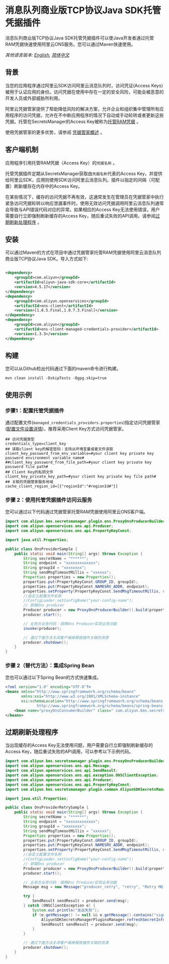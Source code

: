 # 消息队列商业版TCP协议Java SDK托管凭据插件

消息队列商业版TCP协议Java SDK托管凭据插件可以使Java开发者通过托管RAM凭据快速使用阿里云ONS服务。您可以通过Maven快速使用。

*其他语言版本: [English](README.md), [简体中文](README.zh-cn.md)*

## 背景

当您的应用程序通过阿里云SDK访问阿里云消息队列时，访问凭证(Access Keys)被用于认证应用的身份。访问凭据在使用中存在一定的安全风险，可能会被恶意的开发人员或外部威胁所利用。

阿里云凭据管家提供了帮助降低风险的解决方案，允许企业和组织集中管理所有应用程序的访问凭据，允许在不中断应用程序的情况下自动或手动轮转或者更新这些凭据。托管在SecretsManager的Access
Key被称为[托管RAM凭据](https://help.aliyun.com/document_detail/212421.html) 。

使用凭据管家的更多优势，请参阅 [凭据管家概述](https://help.aliyun.com/document_detail/152001.html) 。

## 客户端机制

应用程序引用托管RAM凭据（Access Key）的`凭据名称` 。

托管凭据插件定期从SecretsManager获取由`凭据名称`代表的Access Key，并提供给阿里云SDK，应用则使用SDK访问阿里云消息队列。插件以指定的间隔（可配置）刷新缓存在内存中的Access Key。

在某些情况下，缓存的访问凭据不再有效，这通常发生在管理员在凭据管家中执行紧急访问凭据轮转以响应泄漏事件时。使用无效访问凭据调用阿里云消息队列通常会导致与API错误代码对应的异常。如果相应的Access Key无法使用错误，用户需要自行立即强制刷新缓存的Access Key，随后重试失败的API调用。请参阅[过期刷新处理程序](#过期刷新处理程序) 。

## 安装

可以通过Maven的方式在项目中通过凭据管家托管RAM凭据使用阿里云消息队列商业版TCP协议Java SDK。导入方式如下:

```XML

<dependency>
    <groupId>com.aliyun</groupId>
    <artifactId>aliyun-java-sdk-core</artifactId>
    <version>4.5.17</version>
</dependency>
<dependency>
    <groupId>com.aliyun.openservices</groupId>
    <artifactId>ons-client</artifactId>
    <version>[1.8.5.Final,1.8.7.3.Final]</version>
</dependency>
<dependency>
    <groupId>com.aliyun</groupId>
    <artifactId>ons-client-managed-credentials-provider</artifactId>
    <version>1.3.3</version>
</dependency>

```

## 构建

您可以从Github检出代码通过下面的maven命令进行构建。

```
mvn clean install -DskipTests -Dgpg.skip=true
```

## 使用示例

### 步骤1：配置托管凭据插件

通过配置文件(`managed_credentials_providers.properties`)指定访问凭据管家([配置文件设置详情](../../README_config.zh-cn.md))，推荐采用Client Key方式访问凭据管家。

```properties
## 访问凭据类型
credentials_type=client_key
## 读取client key的解密密码：支持从环境变量或者文件读取
client_key_password_from_env_variable=#your client key private key password environment variable name#
##client_key_password_from_file_path=#your client key private key password file path#
## Client Key的私钥文件
client_key_private_key_path=#your client key private key file path#
## 关联的凭据管家服务地域
cache_client_region_id=[{"regionId":"#regionId#"}]
```

### 步骤 2：使用托管凭据插件访问云服务

您可以通过以下代码通过凭据管家托管RAM凭据使用阿里云ONS客户端。

```Java
import com.aliyun.kms.secretsmanager.plugin.ons.ProxyOnsProducerBuilder;
import com.aliyun.openservices.ons.api.Producer;
import com.aliyun.openservices.ons.api.PropertyKeyConst;

import java.util.Properties;

public class OnsProviderSample {
    public static void main(String[] args) throws Exception {
        String secretName = "******";
        String endpoint = "xxxxxxxxxxxxx";
        String groupId = "xxxxxxxx";
        String sendMsgTimeoutMillis = "xxxxxx";
        Properties properties = new Properties();
        properties.put(PropertyKeyConst.GROUP_ID, groupId);
        properties.put(PropertyKeyConst.NAMESRV_ADDR, endpoint);
        properties.setProperty(PropertyKeyConst.SendMsgTimeoutMillis, sendMsgTimeoutMillis);
        //自定义配置文件名称
        //ConfigLoader.setConfigName("your-config-name");
        // 获取Ons producer
        Producer producer = new ProxyOnsProducerBuilder().build(properties, secretName);
        producer.start();

        // 业务方业务代码：调用Ons Producer实现业务功能
        invoke(producer);

        // 通过下面方法关闭客户端来释放插件关联的资源
        producer.shutdown();
    }
}
```

### 步骤 2（替代方法）：集成Spring Bean

您也可以通过以下Spring Bean的方式快速集成。

```XML
<?xml version="1.0" encoding="UTF-8"?>
<beans xmlns="http://www.springframework.org/schema/beans"
       xmlns:xsi="http://www.w3.org/2001/XMLSchema-instance"
       xsi:schemaLocation="http://www.springframework.org/schema/beans
              http://www.springframework.org/schema/beans/spring-beans.xsd">
    <bean name="proxyOnsConsumerBuilder" class=" com.aliyun.kms.secretsmanager.plugin.ons.ProxyOnsProducerBuilder"/>
</beans>

```

## 过期刷新处理程序

当出现缓存的Access Key无法使用问题，用户需要自行立即强制刷新缓存的Access Key，随后重试失败的API调用，可以参考以下示例代码。

```Java
import com.aliyun.kms.secretsmanager.plugin.ons.ProxyOnsProducerBuilder;
import com.aliyun.openservices.ons.api.Message;
import com.aliyun.openservices.ons.api.SendResult;
import com.aliyun.openservices.ons.api.exception.ONSClientException;
import com.aliyun.openservices.ons.api.Producer;
import com.aliyun.openservices.ons.api.PropertyKeyConst;
import com.aliyun.kms.secretsmanager.plugin.common.AliyunSDKSecretsManagerPluginsManager;

import java.util.Properties;

public class OnsProviderRetrySample {
    public static void main(String[] args) throws Exception {
        String secretName = "******";
        String endpoint = "xxxxxxxxxxxxx";
        String groupId = "xxxxxxxx";
        String sendMsgTimeoutMillis = "xxxxxx";
        Properties properties = new Properties();
        properties.put(PropertyKeyConst.GROUP_ID, groupId);
        properties.put(PropertyKeyConst.NAMESRV_ADDR, endpoint);
        properties.setProperty(PropertyKeyConst.SendMsgTimeoutMillis, sendMsgTimeoutMillis);
        //自定义配置文件名称
        //ConfigLoader.setConfigName("your-config-name");
        // 获取Ons producer
        Producer producer = new ProxyOnsProducerBuilder().build(properties, secretName);
        producer.start();

        // 业务方业务代码：调用Ons Producer实现业务功能
        Message msg = new Message("producer_retry", "retry", "Retry MQ producer".getBytes());

        try {
            SendResult sendResult = producer.send(msg);
        } catch (ONSClientException e) {
            System.out.println("发送失败");
            if (e.getMessage() != null && e.getMessage().contains("signature validate failed")) {
                AliyunSDKSecretsManagerPluginsManager.refreshSecretInfo(secretName);
                SendResult sendResult = producer.send(msg);
            }
        }

        // 通过下面方法关闭客户端来释放插件关联的资源
        producer.shutdown();
    }
}
```
